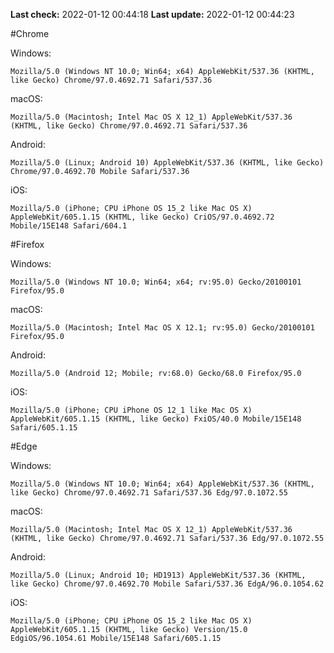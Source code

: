 **Last check:**  2022-01-12 00:44:18
**Last update:** 2022-01-12 00:44:23

#Chrome

Windows:
```
Mozilla/5.0 (Windows NT 10.0; Win64; x64) AppleWebKit/537.36 (KHTML, like Gecko) Chrome/97.0.4692.71 Safari/537.36
```

macOS:
```
Mozilla/5.0 (Macintosh; Intel Mac OS X 12_1) AppleWebKit/537.36 (KHTML, like Gecko) Chrome/97.0.4692.71 Safari/537.36
```

Android:
```
Mozilla/5.0 (Linux; Android 10) AppleWebKit/537.36 (KHTML, like Gecko) Chrome/97.0.4692.70 Mobile Safari/537.36
```

iOS:
```
Mozilla/5.0 (iPhone; CPU iPhone OS 15_2 like Mac OS X) AppleWebKit/605.1.15 (KHTML, like Gecko) CriOS/97.0.4692.72 Mobile/15E148 Safari/604.1
```

#Firefox

Windows:
```
Mozilla/5.0 (Windows NT 10.0; Win64; x64; rv:95.0) Gecko/20100101 Firefox/95.0
```

macOS:
```
Mozilla/5.0 (Macintosh; Intel Mac OS X 12.1; rv:95.0) Gecko/20100101 Firefox/95.0
```

Android:
```
Mozilla/5.0 (Android 12; Mobile; rv:68.0) Gecko/68.0 Firefox/95.0
```

iOS:
```
Mozilla/5.0 (iPhone; CPU iPhone OS 12_1 like Mac OS X) AppleWebKit/605.1.15 (KHTML, like Gecko) FxiOS/40.0 Mobile/15E148 Safari/605.1.15
```

#Edge

Windows:
```
Mozilla/5.0 (Windows NT 10.0; Win64; x64) AppleWebKit/537.36 (KHTML, like Gecko) Chrome/97.0.4692.71 Safari/537.36 Edg/97.0.1072.55
```

macOS:
```
Mozilla/5.0 (Macintosh; Intel Mac OS X 12_1) AppleWebKit/537.36 (KHTML, like Gecko) Chrome/97.0.4692.71 Safari/537.36 Edg/97.0.1072.55
```

Android:
```
Mozilla/5.0 (Linux; Android 10; HD1913) AppleWebKit/537.36 (KHTML, like Gecko) Chrome/97.0.4692.70 Mobile Safari/537.36 EdgA/96.0.1054.62
```

iOS:
```
Mozilla/5.0 (iPhone; CPU iPhone OS 15_2 like Mac OS X) AppleWebKit/605.1.15 (KHTML, like Gecko) Version/15.0 EdgiOS/96.1054.61 Mobile/15E148 Safari/605.1.15
```

